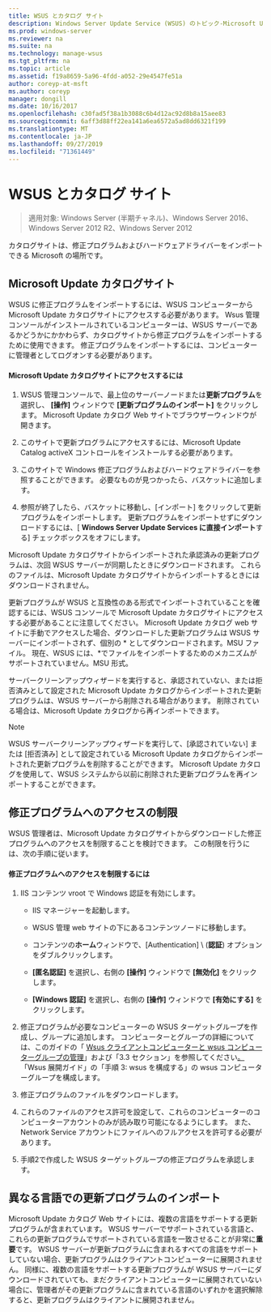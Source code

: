 ```yaml
---
title: WSUS とカタログ サイト
description: Windows Server Update Service (WSUS) のトピック-Microsoft Update カタログサイトにアクセスして WSUS に修正プログラムをインポートする方法
ms.prod: windows-server
ms.reviewer: na
ms.suite: na
ms.technology: manage-wsus
ms.tgt_pltfrm: na
ms.topic: article
ms.assetid: f19a8659-5a96-4fdd-a052-29e4547fe51a
author: coreyp-at-msft
ms.author: coreyp
manager: dongill
ms.date: 10/16/2017
ms.openlocfilehash: c30fad5f38a1b3088c6b4d12ac92d8b8a15aee83
ms.sourcegitcommit: 6aff3d88ff22ea141a6ea6572a5ad8dd6321f199
ms.translationtype: MT
ms.contentlocale: ja-JP
ms.lasthandoff: 09/27/2019
ms.locfileid: "71361449"
---
```

# <a name="wsus-and-the-catalog-site"></a>WSUS とカタログ サイト

>適用対象: Windows Server (半期チャネル)、Windows Server 2016、Windows Server 2012 R2、Windows Server 2012

カタログサイトは、修正プログラムおよびハードウェアドライバーをインポートできる Microsoft の場所です。

## <a name="the-microsoft-update-catalog-site"></a>Microsoft Update カタログサイト
WSUS に修正プログラムをインポートするには、WSUS コンピューターから Microsoft Update カタログサイトにアクセスする必要があります。 Wsus 管理コンソールがインストールされているコンピューターは、WSUS サーバーであるかどうかにかかわらず、カタログサイトから修正プログラムをインポートするために使用できます。 修正プログラムをインポートするには、コンピューターに管理者としてログオンする必要があります。

#### <a name="to-access-the-microsoft-update-catalog-site"></a>Microsoft Update カタログサイトにアクセスするには

1.  WSUS 管理コンソールで、最上位のサーバーノードまたは**更新プログラム**を選択し、 **[操作]** ウィンドウで **[更新プログラムのインポート]** をクリックします。 Microsoft Update カタログ Web サイトでブラウザーウィンドウが開きます。

2.  このサイトで更新プログラムにアクセスするには、Microsoft Update Catalog activeX コントロールをインストールする必要があります。

3.  このサイトで Windows 修正プログラムおよびハードウェアドライバーを参照することができます。 必要なものが見つかったら、バスケットに追加します。

4.  参照が終了したら、バスケットに移動し、[インポート] をクリックして更新プログラムをインポートします。 更新プログラムをインポートせずにダウンロードするには、[ **Windows Server Update Services に直接インポート**する] チェックボックスをオフにします。

Microsoft Update カタログサイトからインポートされた承認済みの更新プログラムは、次回 WSUS サーバーが同期したときにダウンロードされます。 これらのファイルは、Microsoft Update カタログサイトからインポートするときにはダウンロードされません。

更新プログラムが WSUS と互換性のある形式でインポートされていることを確認するには、WSUS コンソールで Microsoft Update カタログサイトにアクセスする必要があることに注意してください。 Microsoft Update カタログ web サイトに手動でアクセスした場合、ダウンロードした更新プログラムは WSUS サーバーにインポートされず、個別の * としてダウンロードされます。MSU ファイル。 現在、WSUS には、\*でファイルをインポートするためのメカニズムがサポートされていません。MSU 形式。

サーバークリーンアップウィザードを実行すると、承認されていない、または拒否済みとして設定された Microsoft Update カタログからインポートされた更新プログラムは、WSUS サーバーから削除される場合があります。 削除されている場合は、Microsoft Update カタログから再インポートできます。

> [!NOTE]
> WSUS サーバークリーンアップウィザードを実行して、[承認されていない] または [拒否済み] として設定されている Microsoft Update カタログからインポートされた更新プログラムを削除することができます。 Microsoft Update カタログを使用して、WSUS システムから以前に削除された更新プログラムを再インポートすることができます。

## <a name="restricting-access-to-hotfixes"></a>修正プログラムへのアクセスの制限
WSUS 管理者は、Microsoft Update カタログサイトからダウンロードした修正プログラムへのアクセスを制限することを検討できます。 この制限を行うには、次の手順に従います。

#### <a name="to-restrict-access-to-hotfixes"></a>修正プログラムへのアクセスを制限するには

1.  IIS コンテンツ vroot で Windows 認証を有効にします。

    -   IIS マネージャーを起動します。

    -   WSUS 管理 web サイトの下にあるコンテンツノードに移動します。

    -   コンテンツの**ホーム**ウィンドウで、[Authentication] \ (**認証**\) オプションをダブルクリックします。

    -   **[匿名認証]** を選択し、右側の **[操作]** ウィンドウで **[無効化]** をクリックします。

    -   **[Windows 認証]** を選択し、右側の **[操作]** ウィンドウで **[有効にする]** をクリックします。

2.  修正プログラムが必要なコンピューターの WSUS ターゲットグループを作成し、グループに追加します。 コンピューターとグループの詳細については、このガイドの「 [Wsus クライアントコンピューターと wsus コンピューターグループの管理](managing-wsus-client-computers-and-wsus-computer-groups.md)」および「3.3 セクション」を参照してください[。](../deploy/2-configure-wsus.md#23-configure-wsus-computer-groups)「Wsus 展開ガイド」の「手順 3: wsus を構成する」の wsus コンピューターグループを構成します。

3.  修正プログラムのファイルをダウンロードします。

4.  これらのファイルのアクセス許可を設定して、これらのコンピューターのコンピューターアカウントのみが読み取り可能になるようにします。 また、Network Service アカウントにファイルへのフルアクセスを許可する必要があります。

5.  手順2で作成した WSUS ターゲットグループの修正プログラムを承認します。

## <a name="importing-updates-in-different-languages"></a>異なる言語での更新プログラムのインポート
Microsoft Update カタログ Web サイトには、複数の言語をサポートする更新プログラムが含まれています。 WSUS サーバーでサポートされている言語と、これらの更新プログラムでサポートされている言語を一致させることが非常に**重要**です。 WSUS サーバーが更新プログラムに含まれるすべての言語をサポートしていない場合、更新プログラムはクライアントコンピューターに展開されません。 同様に、複数の言語をサポートする更新プログラムが WSUS サーバーにダウンロードされていても、まだクライアントコンピューターに展開されていない場合に、管理者がその更新プログラムに含まれている言語のいずれかを選択解除すると、更新プログラムはクライアントに展開されません。
